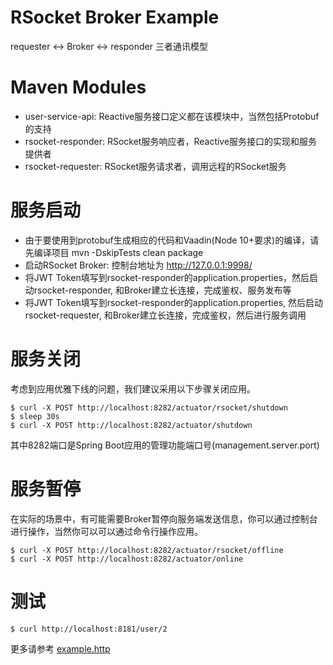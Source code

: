 RSocket Broker Example
======================

requester <-> Broker <-> responder 三者通讯模型

# Maven Modules

* user-service-api: Reactive服务接口定义都在该模块中，当然包括Protobuf的支持
* rsocket-responder: RSocket服务响应者，Reactive服务接口的实现和服务提供者
* rsocket-requester: RSocket服务请求者，调用远程的RSocket服务

# 服务启动

* 由于要使用到protobuf生成相应的代码和Vaadin(Node 10+要求)的编译，请先编译项目 mvn -DskipTests clean package
* 启动RSocket Broker: 控制台地址为 http://127.0.0.1:9998/
* 将JWT Token填写到rsocket-responder的application.properties，然后启动rsocket-responder, 和Broker建立长连接，完成鉴权、服务发布等
* 将JWT Token填写到rsocket-responder的application.properties, 然后启动rsocket-requester, 和Broker建立长连接，完成鉴权，然后进行服务调用

# 服务关闭

考虑到应用优雅下线的问题，我们建议采用以下步骤关闭应用。

```
$ curl -X POST http://localhost:8282/actuator/rsocket/shutdown
$ sleep 30s
$ curl -X POST http://localhost:8282/actuator/shutdown
```

其中8282端口是Spring Boot应用的管理功能端口号(management.server.port)

# 服务暂停

在实际的场景中，有可能需要Broker暂停向服务端发送信息，你可以通过控制台进行操作，当然你可以可以通过命令行操作应用。

```
$ curl -X POST http://localhost:8282/actuator/rsocket/offline
$ curl -X POST http://localhost:8282/actuator/online
```

# 测试

```
$ curl http://localhost:8181/user/2
```

更多请参考 [example.http](example.http)